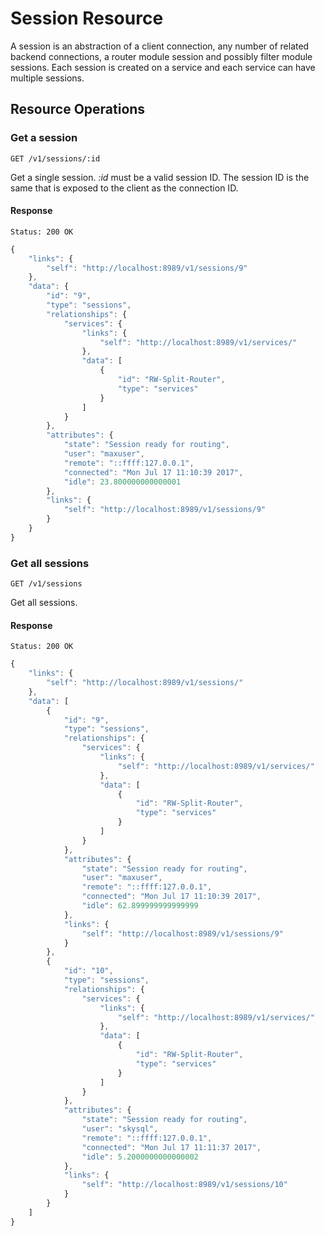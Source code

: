 # Session Resource

A session is an abstraction of a client connection, any number of related backend
connections, a router module session and possibly filter module sessions. Each
session is created on a service and each service can have multiple sessions.

## Resource Operations

### Get a session

```
GET /v1/sessions/:id
```

Get a single session. _:id_ must be a valid session ID. The session ID is the
same that is exposed to the client as the connection ID.

#### Response

`Status: 200 OK`

```javascript
{
    "links": {
        "self": "http://localhost:8989/v1/sessions/9"
    },
    "data": {
        "id": "9",
        "type": "sessions",
        "relationships": {
            "services": {
                "links": {
                    "self": "http://localhost:8989/v1/services/"
                },
                "data": [
                    {
                        "id": "RW-Split-Router",
                        "type": "services"
                    }
                ]
            }
        },
        "attributes": {
            "state": "Session ready for routing",
            "user": "maxuser",
            "remote": "::ffff:127.0.0.1",
            "connected": "Mon Jul 17 11:10:39 2017",
            "idle": 23.800000000000001
        },
        "links": {
            "self": "http://localhost:8989/v1/sessions/9"
        }
    }
}
```

### Get all sessions

```
GET /v1/sessions
```

Get all sessions.

#### Response

`Status: 200 OK`

```javascript
{
    "links": {
        "self": "http://localhost:8989/v1/sessions/"
    },
    "data": [
        {
            "id": "9",
            "type": "sessions",
            "relationships": {
                "services": {
                    "links": {
                        "self": "http://localhost:8989/v1/services/"
                    },
                    "data": [
                        {
                            "id": "RW-Split-Router",
                            "type": "services"
                        }
                    ]
                }
            },
            "attributes": {
                "state": "Session ready for routing",
                "user": "maxuser",
                "remote": "::ffff:127.0.0.1",
                "connected": "Mon Jul 17 11:10:39 2017",
                "idle": 62.899999999999999
            },
            "links": {
                "self": "http://localhost:8989/v1/sessions/9"
            }
        },
        {
            "id": "10",
            "type": "sessions",
            "relationships": {
                "services": {
                    "links": {
                        "self": "http://localhost:8989/v1/services/"
                    },
                    "data": [
                        {
                            "id": "RW-Split-Router",
                            "type": "services"
                        }
                    ]
                }
            },
            "attributes": {
                "state": "Session ready for routing",
                "user": "skysql",
                "remote": "::ffff:127.0.0.1",
                "connected": "Mon Jul 17 11:11:37 2017",
                "idle": 5.2000000000000002
            },
            "links": {
                "self": "http://localhost:8989/v1/sessions/10"
            }
        }
    ]
}
```

